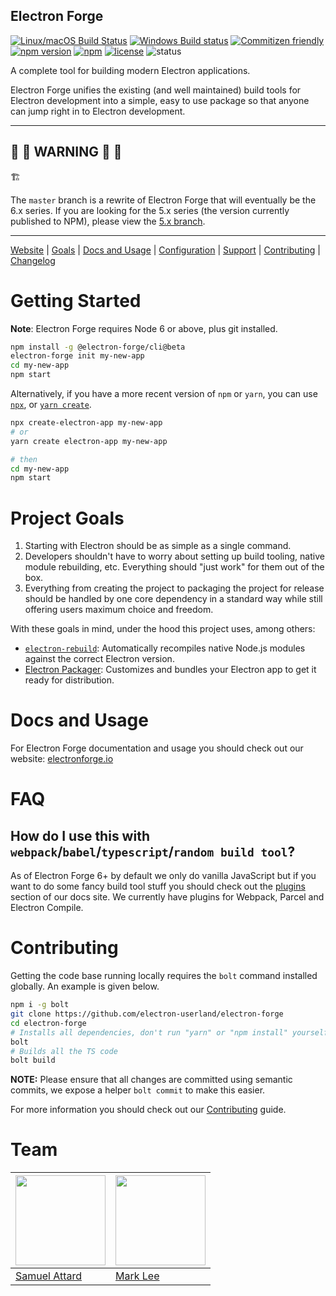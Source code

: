 Electron Forge
--------------
[![Linux/macOS Build Status](https://travis-ci.org/electron-userland/electron-forge.svg?branch=master)](https://travis-ci.org/electron-userland/electron-forge)
[![Windows Build status](https://ci.appveyor.com/api/projects/status/79ae80nek1eucyy3?svg=true)](https://ci.appveyor.com/project/electron-userland/electron-forge)
[![Commitizen friendly](https://img.shields.io/badge/commitizen-friendly-brightgreen.svg)](http://commitizen.github.io/cz-cli/)
[![npm version](https://badge.fury.io/js/electron-forge.svg)](https://www.npmjs.com/package/electron-forge)
[![npm](https://img.shields.io/npm/dt/electron-forge.svg?maxAge=2592000)](https://www.npmjs.com/package/electron-forge)
[![license](https://img.shields.io/github/license/electron-userland/electron-forge.svg)](https://github.com/electron-userland/electron-forge/blob/master/LICENSE)
![status](https://img.shields.io/badge/Status-%20Ready%20for%20Awesome-red.svg)

A complete tool for building modern Electron applications.

Electron Forge unifies the existing (and well maintained) build tools for
Electron development into a simple, easy to use package so that anyone can
jump right in to Electron development.

----

## :rotating_light: :construction: **WARNING** :construction: :rotating_light:

:building_construction:

The `master` branch is a rewrite of Electron Forge that will eventually be the 6.x series. If you
are looking for the 5.x series (the version currently published to NPM), please view the [5.x branch](https://github.com/electron-userland/electron-forge/tree/5.x).

----

[Website](https://v6.electronforge.io) |
[Goals](#project-goals) |
[Docs and Usage](#docs-and-usage) |
[Configuration](https://v6.electronforge.io/configuration) |
[Support](https://github.com/electron-userland/electron-forge/blob/master/SUPPORT.md) |
[Contributing](https://github.com/electron-userland/electron-forge/blob/master/CONTRIBUTING.md) |
[Changelog](https://github.com/electron-userland/electron-forge/blob/master/CHANGELOG.md)

# Getting Started

**Note**: Electron Forge requires Node 6 or above, plus git installed.

```bash
npm install -g @electron-forge/cli@beta
electron-forge init my-new-app
cd my-new-app
npm start
```

Alternatively, if you have a more recent version of `npm` or `yarn`, you can use
[`npx`](https://medium.com/@maybekatz/introducing-npx-an-npm-package-runner-55f7d4bd282b),
or
[`yarn create`](https://yarnpkg.com/blog/2017/05/12/introducing-yarn/).

```bash
npx create-electron-app my-new-app
# or
yarn create electron-app my-new-app

# then
cd my-new-app
npm start
```

# Project Goals

1. Starting with Electron should be as simple as a single command.
2. Developers shouldn't have to worry about setting up build tooling,
   native module rebuilding, etc.  Everything should "just work" for them out
   of the box.
3. Everything from creating the project to packaging the project for release
   should be handled by one core dependency in a standard way while still offering
   users maximum choice and freedom.

With these goals in mind, under the hood this project uses, among others:

* [`electron-rebuild`](https://github.com/electron/electron-rebuild):
  Automatically recompiles native Node.js modules against the correct
  Electron version.
* [Electron Packager](https://github.com/electron-userland/electron-packager):
  Customizes and bundles your Electron app to get it ready for distribution.

# Docs and Usage

For Electron Forge documentation and usage you should check out our website:
[electronforge.io](https://v6.electronforge.io)

# FAQ

## How do I use this with `webpack`/`babel`/`typescript`/`random build tool`?

As of Electron Forge 6+ by default we only do vanilla JavaScript but if you want
to do some fancy build tool stuff you should check out the [plugins](https://v6.electronforge.io/config/plugins)
section of our docs site.  We currently have plugins for Webpack, Parcel and
Electron Compile.

# Contributing

Getting the code base running locally requires the `bolt` command installed globally.  An example is given below.

```bash
npm i -g bolt
git clone https://github.com/electron-userland/electron-forge
cd electron-forge
# Installs all dependencies, don't run "yarn" or "npm install" yourself
bolt
# Builds all the TS code
bolt build
```

**NOTE:** Please ensure that all changes are committed using semantic commits, we expose a helper `bolt commit`
to make this easier.

For more information you should check out our [Contributing](CONTRIBUTING.md) guide.

# Team

| <img src="https://s.gravatar.com/avatar/1576c987b53868acf73d6ccb08110a78?s=144" width="144" /> | <img src="https://avatars2.githubusercontent.com/u/11417?s=460&v=4" width="144" /> |
|---| --- |
| [Samuel Attard](https://samuelattard.com) | [Mark Lee](https://github.com/malept) |
